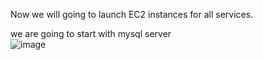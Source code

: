 Now we will going to launch EC2 instances for all services.  

we are going to start with mysql server  
![image](https://github.com/bengisugelin/DevOps/assets/113550043/962a87c3-3dbc-4364-b9da-20f9a3f51bc6)  


